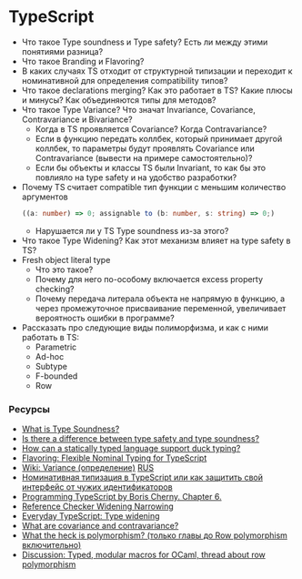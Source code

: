 # TypeScript

* Что такое Type soundness и Type safety? Есть ли между этими понятиями разница?
* Что такое Branding и Flavoring?
* В каких случаях TS отходит от структурной типизации и переходит к номинативной для определения compatibility типов?
* Что такое declarations merging? Как это работает в TS? Какие плюсы и минусы? Как объединяются типы для методов?
* Что такое Type Variance? Что значат Invariance, Covariance, Contravariance и Bivariance?
  * Когда в TS проявляется Covariance? Когда Contravariance?
  * Если в функцию передать коллбек, который принимает другой коллбек, то параметры будут проявлять Covariance или Contravariance (вывести на примере самостоятельно)?
  * Если бы объекты и классы TS были Invariant, то как бы это повлияло на type safety и на удобство разработки?
* Почему TS считает compatible тип функции с меньшим количество аргументов
   ```typescript
   ((a: number) => 0; assignable to (b: number, s: string) => 0;)
   ```
  * Нарушается ли у TS Type soundness из-за этого?
* Что такое Type Widening? Как этот механизм влияет на type safety в TS?
* Fresh object literal type
  * Что это такое?
  * Почему для него по-особому включается excess property checking?
  * Почему передача литерала объекта не напрямую в функцию, а через промежуточное присваивание переменной, увеличивает вероятность ошибки в программе?
* Рассказать про следующие виды полиморфизма, и как с ними работать в TS:
  * Parametric
  * Ad-hoc
  * Subtype
  * F-bounded
  * Row

### Ресурсы

* [What is Type Soundness?](http://jschuster.org/blog/2017/03/21/what-is-type-soundness/)
* [Is there a difference between type safety and type soundness?](https://cs.stackexchange.com/questions/82155/is-there-a-difference-between-type-safety-and-type-soundness)
* [How can a statically typed language support duck typing?](https://softwareengineering.stackexchange.com/questions/252984/how-can-a-statically-typed-language-support-duck-typing)
* [Flavoring: Flexible Nominal Typing for TypeScript](https://spin.atomicobject.com/2018/01/15/typescript-flexible-nominal-typing/)
* [Wiki: Variance (определение)](https://en.wikipedia.org/wiki/Covariance_and_contravariance_(computer_science)) [RUS](https://ru.wikipedia.org/wiki/%D0%9A%D0%BE%D0%B2%D0%B0%D1%80%D0%B8%D0%B0%D0%BD%D1%82%D0%BD%D0%BE%D1%81%D1%82%D1%8C_%D0%B8_%D0%BA%D0%BE%D0%BD%D1%82%D1%80%D0%B0%D0%B2%D0%B0%D1%80%D0%B8%D0%B0%D0%BD%D1%82%D0%BD%D0%BE%D1%81%D1%82%D1%8C_(%D0%BF%D1%80%D0%BE%D0%B3%D1%80%D0%B0%D0%BC%D0%BC%D0%B8%D1%80%D0%BE%D0%B2%D0%B0%D0%BD%D0%B8%D0%B5))
* [Номинативная типизация в TypeScript или как защитить свой интерфейс от чужих идентификаторов](https://habr.com/ru/post/446768/)
* [Programming TypeScript by Boris Cherny. Chapter 6.](https://learning.oreilly.com/library/view/programming-typescript/9781492037644/ch06.html)
* [Reference Checker Widening Narrowing](https://github.com/microsoft/TypeScript/wiki/Reference-Checker-Widening-Narrowing)
* [Everyday TypeScript: Type widening](https://www.executeprogram.com/courses/everyday-typescript/lessons/type-widening)
* [What are covariance and contravariance?](https://www.stephanboyer.com/post/132/what-are-covariance-and-contravariance)
* [What the heck is polymorphism? (только главы до Row polymorphism  включительно)](https://dev.to/jvanbruegge/what-the-heck-is-polymorphism-nmh)
* [Discussion: Typed, modular macros for OCaml, thread about row polymorphism](https://news.ycombinator.com/item?id=13046210)

